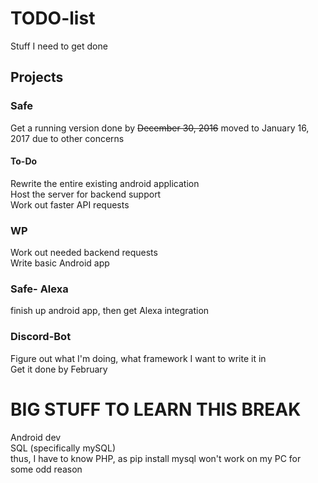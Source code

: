 # TODO-list
Stuff I need to get done


## Projects

### Safe
Get a running version done by ~~December 30, 2016~~ moved to January 16, 2017 due to other concerns  

#### To-Do 
Rewrite the entire existing android application  
Host the server for backend support  
Work out faster API requests  

### WP
Work out needed backend requests  
Write basic Android app  

### Safe- Alexa
finish up android app, then get Alexa integration  

### Discord-Bot
Figure out what I'm doing, what framework I want to write it in  
Get it done by February

# BIG STUFF TO LEARN THIS BREAK
Android dev  
SQL (specifically mySQL)  
thus, I have to know PHP, as pip install mysql won't work on my PC for some odd reason
